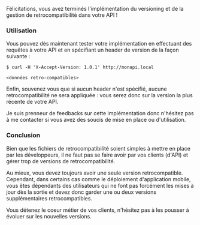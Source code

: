 Félicitations, vous avez terminés l'implémentation du versioning et de la gestion de retrocompatibilité dans votre API !

### Utilisation

Vous pouvez dès maintenant tester votre implémentation en effectuant des requêtes à votre API et en spécifiant un header de version de la façon suivante :

```
$ curl -H 'X-Accept-Version: 1.0.1' http://monapi.local

<données retro-compatibles>
```

Enfin, souvenez vous que si aucun header n'est spécifié, aucune retrocompatibilité ne sera appliquée : vous serez donc sur la version la plus récente de votre API.

Je suis prenneur de feedbacks sur cette implémentation donc n'hésitez pas à me contacter si vous avez des soucis de mise en place ou d'utilisation.

### Conclusion

Bien que les fichiers de retrocompatibilité soient simples à mettre en place par les développeurs, il ne faut pas se faire avoir par vos clients (d'API) et gérer trop de versions de retrocompatibilité.

Au mieux, vous devez toujours avoir une seule version retrocompatible. Cependant, dans certains cas comme le déploiement d'application mobile, vous êtes dépendants des utilisateurs qui ne font pas forcément les mises à jour dès la sortie et devez donc garder une ou deux versions supplémentaires retrocompatibles.

Vous détenez le coeur métier de vos clients, n'hésitez pas à les pousser à évoluer sur les nouvelles versions.
